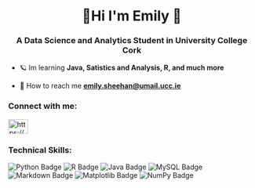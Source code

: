 <h1 align="center">🌟Hi I'm Emily 🌟</h1>
<h3 align="center">A Data Science and Analytics Student in University College Cork</h3>

- 🪐 Im learning **Java, Satistics and Analysis, R, and much more**

- 🌙 How to reach me **emily.sheehan@umail.ucc.ie**

<h3 align="left">Connect with me:</h3>
<p align="left">
<a href="https://linkedin.com/in/https://www.linkedin.com/in/emily-sheehan-cork/" target="blank"><img align="center" src="https://raw.githubusercontent.com/rahuldkjain/github-profile-readme-generator/master/src/images/icons/Social/linked-in-alt.svg" alt="https://www.linkedin.com/in/emily-sheehan-cork/" height="30" width="40" /></a>
</p>

<h3 align="left">Technical Skills:</h3>
<p align="left"> <img src="https://img.shields.io/badge/python-3670A0?style=for-the-badge&logo=python&logoColor=ffdd54" alt="Python Badge"> <img src="https://img.shields.io/badge/r-%23276DC3.svg?style=for-the-badge&logo=r&logoColor=white" alt="R Badge"> <img src="https://img.shields.io/badge/java-%23ED8B00.svg?style=for-the-badge&logo=openjdk&logoColor=white" alt="Java Badge"> <img src="https://img.shields.io/badge/mysql-4479A1.svg?style=for-the-badge&logo=mysql&logoColor=white" alt="MySQL Badge"> <img src="https://img.shields.io/badge/markdown-%23000000.svg?style=for-the-badge&logo=markdown&logoColor=white" alt="Markdown Badge"> <img src="https://img.shields.io/badge/Matplotlib-%23ffffff.svg?style=for-the-badge&logo=Matplotlib&logoColor=black" alt="Matplotlib Badge"> <img src="https://img.shields.io/badge/numpy-%23013243.svg?style=for-the-badge&logo=numpy&logoColor=white" alt="NumPy Badge">



